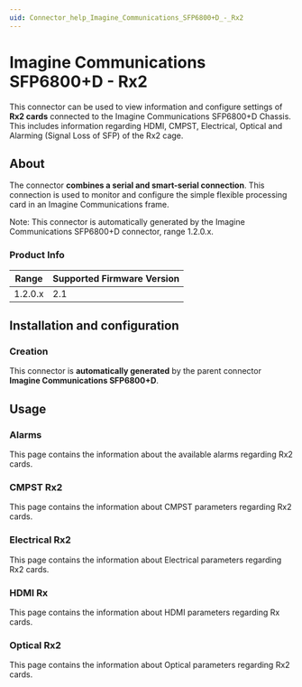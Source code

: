 ```yaml
---
uid: Connector_help_Imagine_Communications_SFP6800+D_-_Rx2
---
```


# Imagine Communications SFP6800+D - Rx2

This connector can be used to view information and configure settings of **Rx2 cards** connected to the Imagine Communications SFP6800+D Chassis. This includes information regarding HDMI, CMPST, Electrical, Optical and Alarming (Signal Loss of SFP) of the Rx2 cage.

## About

The connector **combines a **serial** and **smart-serial** connection**. This connection is used to monitor and configure the simple flexible processing card in an Imagine Communications frame.

Note: This connector is automatically generated by the Imagine Communications SFP6800+D connector, range 1.2.0.x.

### Product Info

| Range | Supported Firmware Version |
|------------------|-----------------------------|
| 1.2.0.x          | 2.1                         |

## Installation and configuration

### Creation

This connector is **automatically generated** by the parent connector **Imagine Communications SFP6800+D**.

## Usage

### Alarms

This page contains the information about the available alarms regarding Rx2 cards.

### CMPST Rx2

This page contains the information about CMPST parameters regarding Rx2 cards.

### Electrical Rx2

This page contains the information about Electrical parameters regarding Rx2 cards.

### HDMI Rx

This page contains the information about HDMI parameters regarding Rx cards.

### Optical Rx2

This page contains the information about Optical parameters regarding Rx2 cards.
